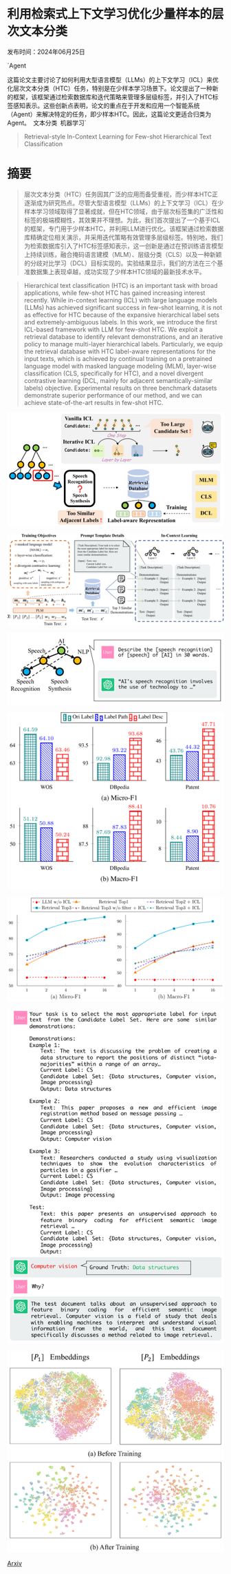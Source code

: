 # 利用检索式上下文学习优化少量样本的层次文本分类

发布时间：2024年06月25日

`Agent

这篇论文主要讨论了如何利用大型语言模型（LLMs）的上下文学习（ICL）来优化层次文本分类（HTC）任务，特别是在少样本学习场景下。论文提出了一种新的框架，该框架通过检索数据库和迭代策略来管理多层级标签，并引入了HTC标签感知表示。这些创新点表明，论文的重点在于开发和应用一个智能系统（Agent）来解决特定的任务，即少样本HTC。因此，这篇论文更适合归类为Agent。` `文本分类` `机器学习`

> Retrieval-style In-Context Learning for Few-shot Hierarchical Text Classification

# 摘要

> 层次文本分类（HTC）任务因其广泛的应用而备受重视，而少样本HTC正逐渐成为研究热点。尽管大型语言模型（LLMs）的上下文学习（ICL）在少样本学习领域取得了显著成就，但在HTC领域，由于层次标签集的广泛性和标签的极端模糊性，其效果并不理想。为此，我们首次提出了一个基于ICL的框架，专门用于少样本HTC，并利用LLM进行优化。该框架通过检索数据库精确定位相关演示，并采用迭代策略有效管理多层级标签。特别地，我们为检索数据库引入了HTC标签感知表示，这一创新是通过在预训练语言模型上持续训练，融合掩码语言建模（MLM）、层级分类（CLS）以及一种新颖的分歧对比学习（DCL）目标实现的。实验结果显示，我们的方法在三个基准数据集上表现卓越，成功实现了少样本HTC领域的最新技术水平。

> Hierarchical text classification (HTC) is an important task with broad applications, while few-shot HTC has gained increasing interest recently. While in-context learning (ICL) with large language models (LLMs) has achieved significant success in few-shot learning, it is not as effective for HTC because of the expansive hierarchical label sets and extremely-ambiguous labels. In this work, we introduce the first ICL-based framework with LLM for few-shot HTC. We exploit a retrieval database to identify relevant demonstrations, and an iterative policy to manage multi-layer hierarchical labels. Particularly, we equip the retrieval database with HTC label-aware representations for the input texts, which is achieved by continual training on a pretrained language model with masked language modeling (MLM), layer-wise classification (CLS, specifically for HTC), and a novel divergent contrastive learning (DCL, mainly for adjacent semantically-similar labels) objective. Experimental results on three benchmark datasets demonstrate superior performance of our method, and we can achieve state-of-the-art results in few-shot HTC.

![利用检索式上下文学习优化少量样本的层次文本分类](../../../paper_images/2406.17534/x1.png)

![利用检索式上下文学习优化少量样本的层次文本分类](../../../paper_images/2406.17534/x2.png)

![利用检索式上下文学习优化少量样本的层次文本分类](../../../paper_images/2406.17534/x3.png)

![利用检索式上下文学习优化少量样本的层次文本分类](../../../paper_images/2406.17534/x4.png)

![利用检索式上下文学习优化少量样本的层次文本分类](../../../paper_images/2406.17534/x5.png)

![利用检索式上下文学习优化少量样本的层次文本分类](../../../paper_images/2406.17534/x6.png)

![利用检索式上下文学习优化少量样本的层次文本分类](../../../paper_images/2406.17534/x7.png)

[Arxiv](https://arxiv.org/abs/2406.17534)